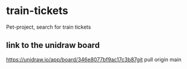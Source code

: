 # train-tickets
Pet-project, search for train tickets

## link to the unidraw board
https://unidraw.io/app/board/346e8077bf9ac17c3b87git pull origin main
